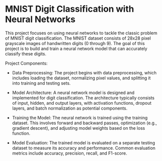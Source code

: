# MNIST Digit Classification with Neural Networks

This project focuses on using neural networks to tackle the classic problem of MNIST digit classification. The MNIST dataset consists of 28x28 pixel grayscale images of handwritten digits (0 through 9). The goal of this project is to build and train a neural network model that can accurately classify these digits.

Project Components:

* Data Preprocessing: The project begins with data preprocessing, which includes loading the dataset, normalizing pixel values, and splitting it into training and testing sets.

* Model Architecture: A neural network model is designed and implemented for digit classification. The architecture typically consists of input, hidden, and output layers, with activation functions, dropout layers, and batch normalization as potential components.

* Training the Model: The neural network is trained using the training dataset. This involves forward and backward passes, optimization (e.g., gradient descent), and adjusting model weights based on the loss function.

* Model Evaluation: The trained model is evaluated on a separate testing dataset to measure its accuracy and performance. Common evaluation metrics include accuracy, precision, recall, and F1-score.
